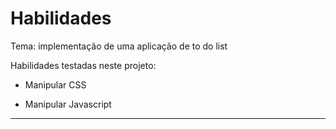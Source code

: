 # Habilidades
Tema: implementação de uma aplicação de to do list

Habilidades testadas neste projeto:
- Manipular CSS

- Manipular Javascript

--- 
